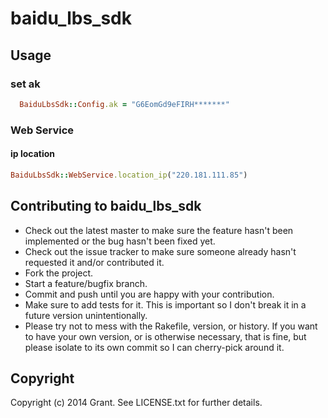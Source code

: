 # baidu_lbs_sdk

## Usage

### set ak

```ruby
  BaiduLbsSdk::Config.ak = "G6EomGd9eFIRH*******"
```

### Web Service

#### ip location

```ruby
BaiduLbsSdk::WebService.location_ip("220.181.111.85")
```

## Contributing to baidu_lbs_sdk
 
* Check out the latest master to make sure the feature hasn't been implemented or the bug hasn't been fixed yet.
* Check out the issue tracker to make sure someone already hasn't requested it and/or contributed it.
* Fork the project.
* Start a feature/bugfix branch.
* Commit and push until you are happy with your contribution.
* Make sure to add tests for it. This is important so I don't break it in a future version unintentionally.
* Please try not to mess with the Rakefile, version, or history. If you want to have your own version, or is otherwise necessary, that is fine, but please isolate to its own commit so I can cherry-pick around it.

## Copyright

Copyright (c) 2014 Grant. See LICENSE.txt for
further details.

